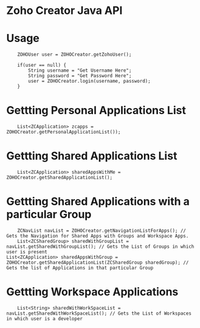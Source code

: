 Zoho Creator Java API
====

Usage 
====
		ZOHOUser user = ZOHOCreator.getZohoUser();
		
		if(user == null) {
			String username = "Get Username Here";
			String password = "Get Password Here";
			user = ZOHOCreator.login(username, password);
		}
		
Gettting Personal Applications List
====
		List<ZCApplication> zcapps = ZOHOCreator.getPersonalApplicationList()); 


Gettting Shared Applications List
====
		List<ZCApplication> sharedAppsWithMe = ZOHOCreator.getSharedApplicationList(); 


Gettting Shared Applications with a particular Group
====
		ZCNavList navList = ZOHOCreator.getNavigationListForApps(); // Gets the Navigation for Shared Apps with Groups and Workspace Apps.
		List<ZCSharedGroup> sharedWithGroupList = navList.getSharedWithGroupList(); // Gets the List of Groups in which user is present
    List<ZCApplication> sharedAppsWithGroup = ZOHOCreator.getSharedApplicationList(ZCSharedGroup sharedGroup); // Gets the list of Applications in that particular Group

Gettting Workspace Applications 
====
		List<String> sharedWithWorkSpaceList = navList.getSharedWithWorkSpaceList(); // Gets the List of Workspaces in which user is a developer

		
